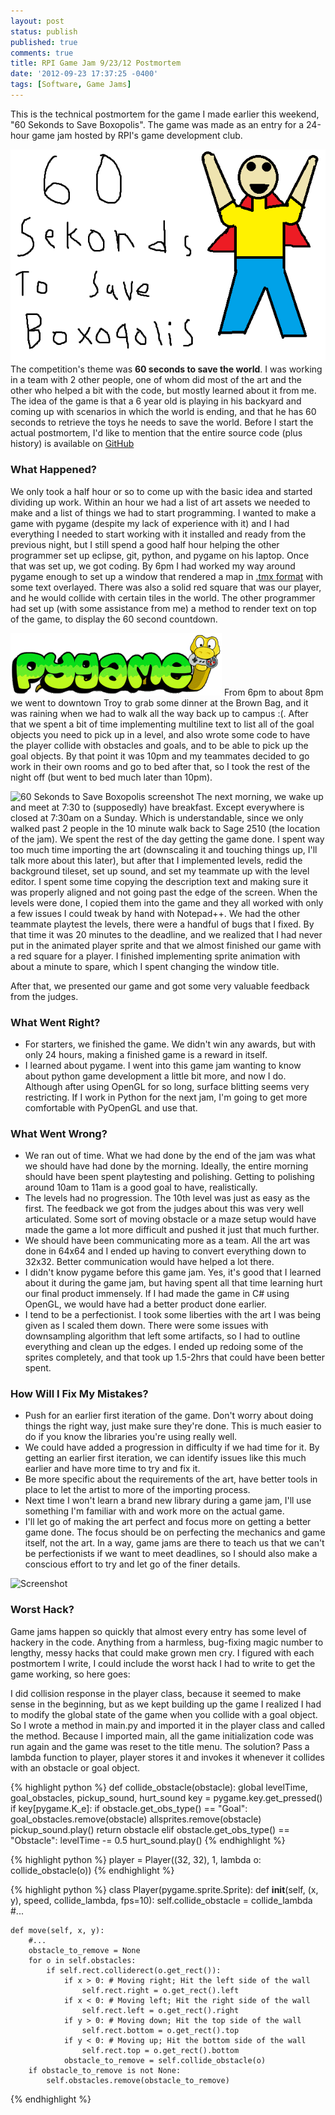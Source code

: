```yaml
---
layout: post
status: publish
published: true
comments: true
title: RPI Game Jam 9/23/12 Postmortem
date: '2012-09-23 17:37:25 -0400'
tags: [Software, Game Jams]
---
```


This is the technical postmortem for the game I made earlier this weekend,
"60 Sekonds to Save Boxopolis". The game was made as an entry for a 24-hour
game jam hosted by RPI's game development club.

![header][1]
The competition's theme was **60 seconds to save the world**. I was working in
a team with 2 other people, one of whom did most of the art and the other who
helped a bit with the code, but mostly learned about it from me. The idea of
the game is that a 6 year old is playing in his backyard and coming up with
scenarios in which the world is ending, and that he has 60 seconds to retrieve
the toys he needs to save the world. Before I start the actual postmortem, I'd
like to mention that the entire source code (plus history) is available on
[GitHub][2]

### What Happened?

We only took a half hour or so to come up with the basic idea and started
dividing up work. Within an hour we had a list of art assets we needed to make
and a list of things we had to start programming. I wanted to make a game with
pygame (despite my lack of experience with it) and I had everything I needed
to start working with it installed and ready from the previous night, but I
still spend a good half hour helping the other programmer set up eclipse, git,
python, and pygame on his laptop. Once that was set up, we got coding. By 6pm
I had worked my way around pygame enough to set up a window that rendered a
map in [.tmx format][3] with some text overlayed. There was also a solid red
square that was our player, and he would collide with certain tiles in the
world. The other programmer had set up (with some assistance from me) a method
to render text on top of the game, to display the 60 second countdown.

![Pygame Logo][4]
From 6pm to about 8pm we went to downtown Troy to grab some dinner at the
Brown Bag, and it was raining when we had to walk all the way back up to
campus :(. After that we spent a bit of time implementing multiline text to
list all of the goal objects you need to pick up in a level, and also wrote
some code to have the player collide with obstacles and goals, and to be able
to pick up the goal objects. By that point it was 10pm and my teammates
decided to go work in their own rooms and go to bed after that, so I took the
rest of the night off (but went to bed much later than 10pm).

![][5]
The next morning, we wake up and meet at 7:30 to (supposedly) have breakfast.
Except everywhere is closed at 7:30am on a Sunday. Which is understandable,
since we only walked past 2 people in the 10 minute walk back to Sage 2510
(the location of the jam). We spent the rest of the day getting the game done.
I spent way too much time importing the art&nbsp;(downscaling it and touching
things up, I'll talk more about this later), but after that I implemented
levels, redid the background tileset, set up sound, and set my teammate up
with the level editor. I spent some time copying the description text and
making sure it was properly aligned and not going past the edge of the screen.
When the levels were done, I copied them into the game and they all worked
with only a few issues I could tweak by hand with Notepad++. We had the other
teammate playtest the levels, there were a handful of bugs that I fixed. By
that time it was 20 minutes to the deadline, and we realized that I had never
put in the animated player sprite and that we almost finished our game with a
red square for a player. I finished implementing sprite animation with about a
minute to spare, which I spent changing the window title.

After that, we presented our game and got some very valuable feedback from the
judges.

### What Went Right?

 - For starters, we finished the game. We didn't win any awards, but with only
   24 hours, making a finished game is a reward in itself.
 - I learned about pygame. I went into this game jam wanting to know about
   python game development a little bit more, and now I do. Although after
   using OpenGL for so long, surface blitting seems very restricting. If I
   work in Python for the next jam, I'm going to get more comfortable with
   PyOpenGL and use that.

### What Went Wrong?

 - We ran out of time. What we had done by the end of the jam was what we
   should have had done by the morning. Ideally, the entire morning should
   have been spent playtesting and polishing. Getting to polishing around 10am
   to 11am is a good goal to have, realistically.
 - The levels had no progression. The 10th level was just as easy as the
   first. The feedback we got from the judges about this was very well
   articulated. Some sort of moving obstacle or a maze setup would have made
   the game a lot more difficult and pushed it just that much further.
 - We should have been communicating more as a team. All the art was done in
   64x64 and I ended up having to convert everything down to 32x32. Better
   communication would have helped a lot there.
 - I didn't know pygame before this game jam. Yes, it's good that I learned
   about it during the game jam, but having spent all that time learning hurt
   our final product immensely. If I had made the game in C# using OpenGL, we
   would have had a better product done earlier.
 - I tend to be a perfectionist. I took some liberties with the art I was
   being given as I scaled them down. There were some issues with downsampling
   algorithm that left some artifacts, so I had to outline everything and
   clean up the edges. I ended up redoing some of the sprites completely, and
   that took up 1.5-2hrs that could have been better spent.

### How Will I Fix My Mistakes?

 - Push for an earlier first iteration of the game. Don't worry about doing
   things the right way, just make sure they're done. This is much easier to
   do if you know the libraries you're using really well.
 - We could have added a progression in difficulty if we had time for it. By
   getting an earlier first iteration, we can identify issues like this much
   earlier and have more time to try and fix it.
 - Be more specific about the requirements of the art, have better tools in
   place to let the artist to more of the importing process.
 - Next time I won't learn a brand new library during a game jam, I'll use
   something I'm familiar with and work more on the actual game.
 - I'll let go of making the art perfect and focus more on getting a better
   game done. The focus should be on perfecting the mechanics and game itself,
   not the art. In a way, game jams are there to teach us that we can't be
   perfectionists if we want to meet deadlines, so I should also make a
   conscious effort to try and let go of the finer details.

![][6]

### Worst Hack?

Game jams happen so quickly that almost every entry has some level of hackery
in the code. Anything from a harmless, bug-fixing magic number to lengthy,
messy hacks that could make grown men cry. I figured with each postmortem I
write, I could include the worst hack I had to write to get the game working,
so here goes:

I did collision response in the player class, because it seemed to make sense
in the beginning, but as we kept building up the game I realized I had to
modify the global state of the game when you collide with a goal object. So I
wrote a method in main.py and imported it in the player class and called the
method. Because I imported main, all the game initialization code was run
again and the game was reset to the title menu. The solution? Pass a lambda
function to player, player stores it and invokes it whenever it collides with
an obstacle or goal object.

{% highlight python %}
def collide_obstacle(obstacle):
    global levelTime, goal_obstacles, pickup_sound, hurt_sound
    key = pygame.key.get_pressed()
    if key[pygame.K_e]:
        if obstacle.get_obs_type() == "Goal":
            goal_obstacles.remove(obstacle)
            allsprites.remove(obstacle)
            pickup_sound.play()
            return obstacle
    elif obstacle.get_obs_type() == "Obstacle":
        levelTime -= 0.5
        hurt_sound.play()
{% endhighlight %}

{% highlight python %}
player = Player((32, 32), 1, lambda o: collide_obstacle(o))
{% endhighlight %}

{% highlight python %}
class Player(pygame.sprite.Sprite):
    def __init__(self, (x, y), speed, collide_lambda, fps=10):
        self.collide_obstacle = collide_lambda
        #...
		
    def move(self, x, y):
        #...
        obstacle_to_remove = None
        for o in self.obstacles:
            if self.rect.colliderect(o.get_rect()):
                if x > 0: # Moving right; Hit the left side of the wall
                    self.rect.right = o.get_rect().left
                if x < 0: # Moving left; Hit the right side of the wall
                    self.rect.left = o.get_rect().right
                if y > 0: # Moving down; Hit the top side of the wall
                    self.rect.bottom = o.get_rect().top
                if y < 0: # Moving up; Hit the bottom side of the wall
                    self.rect.top = o.get_rect().bottom
                obstacle_to_remove = self.collide_obstacle(o)
        if obstacle_to_remove is not None:
            self.obstacles.remove(obstacle_to_remove)
{% endhighlight %}


[1]: /img/blog/2012/09/boxopolis_cover.png "60 Sekonds to Save Boxopolis"
[2]: https://github.com/Robmaister/RPI-Game-Jam-9-22-12
[3]: http://www.mapeditor.org/
[4]: /img/blog/2012/09/pygame_small.gif
[5]: /img/blog/2012/09/boxopolis_screen.png "60 Sekonds to Save Boxopolis screenshot"
[6]: /img/blog/2012/09/boxopolis_screen2.png "Screenshot"
